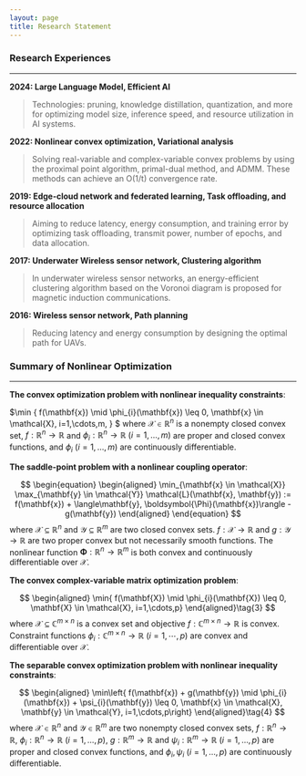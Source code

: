 ```yaml
---
layout: page
title: Research Statement
---
```

### Research Experiences
---
**2024: Large Language Model, Efficient AI**<br>
> Technologies: pruning, knowledge distillation, quantization, and more for optimizing model size, inference speed, and resource utilization in AI systems.

**2022: Nonlinear convex optimization, Variational analysis**<br>
> Solving real-variable and complex-variable convex problems by using the proximal point algorithm, primal-dual method, and ADMM. These methods can achieve an O(1/t) convergence rate.

**2019: Edge-cloud network and federated learning, Task offloading, and resource allocation**<br>
>Aiming to reduce latency, energy consumption, and training error by optimizing task offloading, transmit power, number of epochs, and data allocation.

**2017: Underwater Wireless sensor network, Clustering algorithm**<br>
>In underwater wireless sensor networks, an energy-efficient clustering algorithm based on the Voronoi diagram is proposed for magnetic induction communications.

**2016: Wireless sensor network, Path planning**<br>
>Reducing latency and energy consumption by designing the optimal path for UAVs.







### Summary of Nonlinear Optimization
---
**The convex optimization problem with nonlinear inequality constraints**:<br>

$\min \{ f(\mathbf{x}) \mid \phi_{i}(\mathbf{x}) \leq 0, \mathbf{x} \in \mathcal{X}, i=1,\cdots,m, \} $
where $\mathcal{X} \in \mathbb{R}^{n}$ is a nonempty closed convex set, $f: \mathbb{R}^{n} \rightarrow \mathbb{R}$ and $\phi_{i}: \mathbb{R}^{n} \rightarrow \mathbb{R} \ (i=1,\ldots,m)$ are proper and closed convex functions, and $\phi_{i} \ (i=1,\ldots,m)$ are continuously differentiable.

**The saddle-point problem with a nonlinear coupling operator**:<br>

$$
\begin{equation}
\begin{aligned}
\min_{\mathbf{x} \in \mathcal{X}} \max_{\mathbf{y} \in \mathcal{Y}} \mathcal{L}(\mathbf{x}, \mathbf{y}) := f(\mathbf{x}) + \langle\mathbf{y}, \boldsymbol{\Phi}(\mathbf{x})\rangle - g(\mathbf{y})
\end{aligned}
\end{equation} $$
where $\mathcal{X} \subseteq \mathbb{R}^{n}$ and $\mathcal{Y} \subseteq \mathbb{R}^{m}$ are two closed convex sets. $f: \mathcal{X} \rightarrow \mathbb{R}$ and $g: \mathcal{Y} \rightarrow \mathbb{R}$ are two proper convex but not necessarily smooth functions. The nonlinear function $\boldsymbol{\Phi}: \mathbb{R}^{n} \rightarrow \mathbb{R}^{m}$ is both convex and continuously differentiable over $\mathcal{X}$.

**The convex complex-variable matrix optimization problem**:<br>

$$
\begin{aligned}
\min{ f(\mathbf{X}) \mid \phi_{i}(\mathbf{X}) \leq 0, \mathbf{X} \in \mathcal{X}, i=1,\cdots,p}
\end{aligned}\tag{3}
$$
where $\mathcal{X} \subseteq \mathbb{C}^{m \times n}$ is a convex set and objective $f: \mathbb{C}^{m \times n} \rightarrow \mathbb{R}$ is convex. Constraint functions $\phi_{i}: \mathbb{C}^{m \times n} \rightarrow \mathbb{R} \ (i=1,\cdots,p)$ are convex and differentiable over $\mathcal{X}$.

**The separable convex optimization problem with nonlinear inequality constraints**:<br>

$$
\begin{aligned}
\min\left{ f(\mathbf{x}) + g(\mathbf{y}) \mid \phi_{i}(\mathbf{x}) + \psi_{i}(\mathbf{y}) \leq 0, \mathbf{x} \in \mathcal{X}, \mathbf{y} \in \mathcal{Y}, i=1,\cdots,p\right}
\end{aligned}\tag{4}
$$
where $\mathcal{X} \in \mathbb{R}^{n}$ and $\mathcal{Y} \in \mathbb{R}^{m}$ are two nonempty closed convex sets, $f: \mathbb{R}^{n} \rightarrow \mathbb{R}$, $\phi_{i}: \mathbb{R}^{n} \rightarrow \mathbb{R} \ (i=1,\ldots,p)$, $g: \mathbb{R}^{m} \rightarrow \mathbb{R}$ and $\psi_{i}: \mathbb{R}^{m} \rightarrow \mathbb{R} \ (i=1,\ldots,p)$ are proper and closed convex functions, and $\phi_{i}, \psi_{i} \ (i=1,\ldots,p)$ are continuously differentiable.


